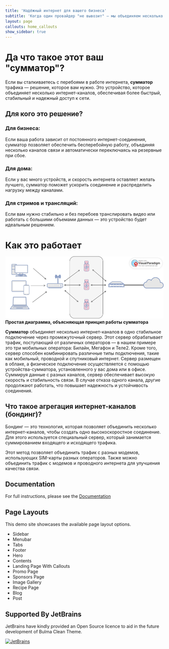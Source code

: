 ```yaml
---
title: 'Надёжный интернет для вашего бизнеса'
subtitle: 'Когда один провайдер "не вывозит" — мы объединяем несколько. Получаем стабильный интернет. В несколько раз быстрее'
layout: page
callouts: home_callouts
show_sidebar: true
---
```

# Да что такое этот ваш "сумматор"?

Если вы сталкиваетесь с перебоями в работе интернета, **сумматор** трафика — решение, которое вам нужно. Это устройство, которое объединяет несколько интернет-каналов, обеспечивая более быстрый, стабильный и надежный доступ к сети.

## Для кого это решение?

### Для бизнеса:
Если ваша работа зависит от постоянного интернет-соединения, сумматор позволяет обеспечить бесперебойную работу, объединяя несколько каналов связи и автоматически переключаясь на резервные при сбое.

### Для дома:
Если у вас много устройств, и скорость интернета оставляет желать лучшего, сумматор поможет ускорить соединение и распределить нагрузку между каналами.

### Для стримов и трансляций:
Если вам нужно стабильно и без перебоев транслировать видео или работать с большими объемами данных — это устройство будет идеальным решением.

# Как это работает

![Простая диаграмма, объясняющая принцип работы сумматора](/img/summator1.svg)
**Простая диаграмма, объясняющая принцип работы сумматора**

**Сумматор** объединяет несколько интернет-каналов в одно стабильное подключение через промежуточный сервер. Этот сервер обрабатывает трафик, поступающий от различных операторов — в нашем примере это три мобильных оператора: Билайн, Мегафон и Теле2. Кроме того, сервер способен комбинировать различные типы подключения, такие как мобильный, проводной и спутниковый интернет. Сервер размещен в облаке, а физическое подключение осуществляется с помощью устройства-сумматора, установленного у вас дома или в офисе. Суммируя данные с разных каналов, сервер обеспечивает высокую скорость и стабильность связи. В случае отказа одного канала, другие продолжают работать, что повышает надежность и устойчивость соединения.



## Что такое агрегация интернет-каналов (бондинг)?

Бондинг — это технология, которая позволяет объединить несколько интернет-каналов, чтобы создать одно высокоскоростное соединение. Для этого используется специальный сервер, который занимается суммированием входящего и исходящего трафика.

Этот метод позволяет объединить трафик с разных модемов, использующих SIM-карты разных операторов. Также можно объединить трафик с модемов и проводного интернета для улучшения качества связи.



## Documentation

For full instructions, please see the [Documentation](/bulma-clean-theme/docs/)

## Page Layouts

This demo site showcases the available page layout options. 

* Sidebar
* Menubar
* Tabs
* Footer
* Hero
* Contents
* Landing Page With Callouts
* Promo Page
* Sponsors Page
* Image Gallery
* Recipe Page
* Blog
* Post

## Supported By JetBrains

JetBrains have kindly provided an Open Source licence to aid in the future development of Bulma Clean Theme.

[![JetBrains](img/jetbrains-variant-4.svg)](https://www.jetbrains.com/?from=bulma-clean-theme)
